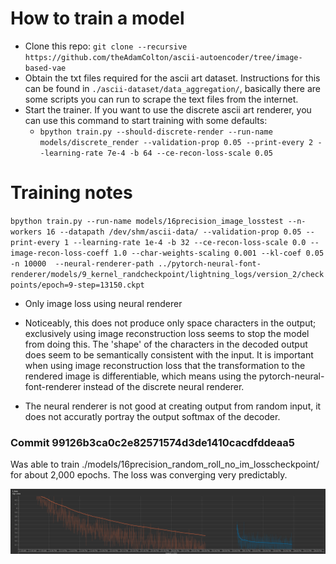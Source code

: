 # How to train a model

* Clone this repo: `git clone --recursive https://github.com/theAdamColton/ascii-autoencoder/tree/image-based-vae`
* Obtain the txt files required for the ascii art dataset. Instructions for this can be found in `./ascii-dataset/data_aggregation/`, basically there are some scripts you can run to scrape the text files from the internet.
* Start the trainer. If you want to use the discrete ascii art renderer, you can use this command to start training with some defaults:
	* `bpython train.py --should-discrete-render --run-name models/discrete_render --validation-prop 0.05 --print-every 2 --learning-rate 7e-4 -b 64 --ce-recon-loss-scale 0.05`


# Training notes

`bpython train.py --run-name models/16precision_image_losstest --n-workers 16 --datapath /dev/shm/ascii-data/ --validation-prop 0.05 --print-every 1 --learning-rate 1e-4 -b 32 --ce-recon-loss-scale 0.0 --image-recon-loss-coeff 1.0 --char-weights-scaling 0.001 --kl-coef 0.05 -n 10000  --neural-renderer-path ../pytorch-neural-font-renderer/models/9_kernel_randcheckpoint/lightning_logs/version_2/checkpoints/epoch=9-step=13150.ckpt`

* Only image loss using neural renderer
* Noticeably, this does not produce only space characters in the output; exclusively using image reconstruction loss seems to stop the model from doing this. The 'shape' of the characters in the decoded output does seem to be semantically consistent with the input. It is important when using image reconstruction loss that the transformation to the rendered image is differentiable, which means using the pytorch-neural-font-renderer instead of the discrete neural renderer. 

* The neural renderer is not good at creating output from random input, it does not accuratly portray the output softmax of the decoder.

### Commit 99126b3ca0c2e82571574d3de1410cacdfddeaa5

Was able to train ./models/16precision_random_roll_no_im_losscheckpoint/ for about 2,000 epochs. The loss was converging very predictably. 

![Training run](figures/commit%2099126b3ca0c2e82571574d3de1410cacdfddeaa5%20no_image_loss.png)
